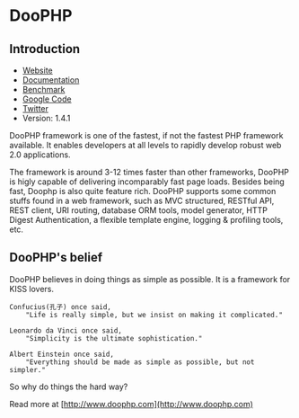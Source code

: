 # DooPHP

## Introduction
* [Website](http://doophp.com/)
* [Documentation](http://doophp.com/doc)
* [Benchmark](http://doophp.com/benchmark)
* [Google Code](http://code.google.com/p/doophp/)
* [Twitter](http://twitter.com/doophp)
* Version: 1.4.1

DooPHP framework is one of the fastest, if not the fastest PHP framework available. It enables developers at all levels to rapidly develop robust web 2.0 applications.

The framework is around 3-12 times faster than other frameworks, DooPHP is higly capable of delivering incomparably fast page loads. Besides being fast, Doophp is also quite feature rich. DooPHP supports some common stuffs found in a web framework, such as MVC structured, RESTful API, REST client, URI routing, database ORM tools, model generator, HTTP Digest Authentication, a flexible template engine, logging & profiling tools, etc.


## DooPHP's belief

DooPHP believes in doing things as simple as possible. It is a framework for KISS lovers.

    Confucius(孔子) once said,
        "Life is really simple, but we insist on making it complicated."

    Leonardo da Vinci once said,
        "Simplicity is the ultimate sophistication."

    Albert Einstein once said,
        "Everything should be made as simple as possible, but not simpler."

		
So why do things the hard way?

Read more at [http://www.doophp.com](http://www.doophp.com)